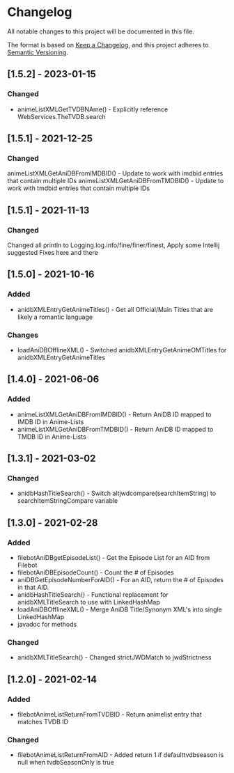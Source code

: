 # Changelog
All notable changes to this project will be documented in this file.

The format is based on [Keep a Changelog](https://keepachangelog.com/en/1.0.0/),
and this project adheres to [Semantic Versioning](https://semver.org/spec/v2.0.0.html).

## [1.5.2] - 2023-01-15
### Changed
- animeListXMLGetTVDBNAme() - Explicitly reference WebServices.TheTVDB.search

## [1.5.1] - 2021-12-25
### Changed
animeListXMLGetAniDBFromIMDBID() - Update to work with imdbid entries that contain multiple IDs
animeListXMLGetAniDBFromTMDBID() - Update to work with tmdbid entries that contain multiple IDs

## [1.5.1] - 2021-11-13
### Changed
Changed all println to Logging.log.info/fine/finer/finest, Apply some Intellij suggested Fixes here and there

## [1.5.0] - 2021-10-16
### Added
- anidbXMLEntryGetAnimeTitles() - Get all Official/Main Titles that are likely a romantic language
### Changes
- loadAniDBOfflineXML() - Switched anidbXMLEntryGetAnimeOMTitles for anidbXMLEntryGetAnimeTitles

## [1.4.0] - 2021-06-06
### Added
- animeListXMLGetAniDBFromIMDBID() - Return AniDB ID mapped to IMDB ID in Anime-Lists
- animeListXMLGetAniDBFromTMDBID() - Return AniDB ID mapped to TMDB ID in Anime-Lists

## [1.3.1] - 2021-03-02
### Changed
- anidbHashTitleSearch() - Switch altjwdcompare(searchItemString) to searchItemStringCompare variable

## [1.3.0] - 2021-02-28
### Added
- filebotAniDBgetEpisodeList() - Get the Episode List for an AID from Filebot
- filebotAniDBEpisodeCount() - Count the # of Episodes
- aniDBGetEpisodeNumberForAID() - For an AID, return the # of Episodes in that AID.
- anidbHashTitleSearch() - Functional replacement for anidbXMLTitleSearch to use with LinkedHashMap
- loadAniDBOfflineXML() - Merge AniDB Title/Synonym XML's into single LinkedHashMap
- javadoc for methods

### Changed
- anidbXMLTitleSearch() - Changed strictJWDMatch to jwdStrictness 

## [1.2.0] - 2021-02-14
### Added
- filebotAnimeListReturnFromTVDBID - Return animelist entry that matches TVDB ID
  
### Changed
- filebotAnimeListReturnFromAID - Added return 1 if defaulttvdbseason is null when tvdbSeasonOnly is true
